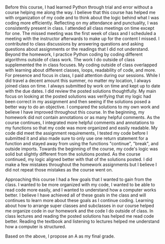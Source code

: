 Before this course, I had learned Python through trial and error without a course helping me along the way. I believe that this course has helped me with organization of my code and to think about the logic behind what I was coding more efficiently. Reflecting on my attendance and punctuality, I was consistently present in class. I attended all class meetings on time except for one. The missed meeting was the first week of class and I scheduled a meeting with the instructor afterwards to make up for the content I missed. I contributed to class discussions by answering questions and asking questions about assignments or the readings that I did not understand. Beyond the homework, I practice Python coding by coding different algorithms outside of class work. The work I do outside of class supplemented the in class focuses. My coding outside of class overlapped with learning about different classes, loops, readability of code, and more. For presence and focus in class, I paid attention during our sessions. While I did travel a decent amount this summer, no matter my location, I always joined class on time. I always submitted by work on time and kept up to date with the due dates. I did review the posted solutions thoughtfully. My main focus on looking at the posted solutions was verifying that my logic had been correct in my assignment and then seeing if the solutions posed a better way to do an objective. I compared the solutions to my own work and believe I have improved throughout this course. In the beginning, my homework did not contain annotations or as many helpful comments. As the course continues, I integrated more helpful comments and annotations to my functions so that my code was more organized and easily readable. My code did meet the assignment requirements, I tested my code before I submitted it and also made sure to only use one return statement for a function and stayed away from using the functions "continue", "break", and outside imports. Towards the beginning of the course, my code's logic was solid but slightly different from the solutions posted. As the course continued, my logic aligned better with that of the solutions posted. I did make a few mistakes throughout the homework assignments but I believe I did not repeat those mistakes as the course went on. 

Approaching this course I had a few goals that I wanted to gain from the class. I wanted to be more organized with my code, I wanted to be able to read code more easily, and I wanted to understand how a computer works better. I believe I have achieved all of these goals in the class and will continues to learn more about these goals as I continue coding. Learning about how to arrange super classes and subclasses in our course helped me organize code in our homework and the code I do outside of class. In class lectures and reading the posted solutions has helped me read code better. Reading the textbook and listening to lectures helped me understand how a computer is structured.

Based on the above, I propose an A as my final grade.